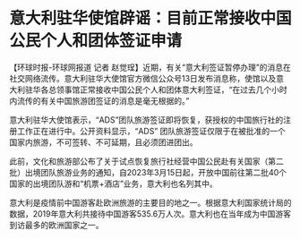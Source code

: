 # 意大利驻华使馆辟谣：目前正常接收中国公民个人和团体签证申请

【环球时报-环球网报道 记者
赵觉珵】近期，有关“意大利签证暂停办理”的消息在社交网络流传。意大利驻华大使馆官方微信公众号13日发布消息称，使馆以及意大利驻华各总领事馆正常接收中国公民个人和团体意大利签证，“在过去几个小时内流传的有关中国旅游团签证的消息是毫无根据的。”

意大利驻华大使馆表示，“ADS”团队旅游签证即将恢复，获授权的中国旅行社的注册工作正在进行中。公开资料显示，“ADS”
团队旅游签证仅限于在被批准的一个国家内旅游，不可签转、不可延期，且必须团进团出。

此前，文化和旅游部公布了关于试点恢复旅行社经营中国公民赴有关国家（第二批）出境团队旅游业务的通知，自2023年3月15日起，开放中国前往第二批40个国家的出境团队游和“机票+酒店”业务，意大利也名列其中。

意大利是疫情前中国游客赴欧洲旅游的主要目的地之一。根据意大利国家统计局的数据，2019年意大利共接待中国游客535.6万人次。意大利也在当年成为中国游客到访最多的欧洲国家之一。

